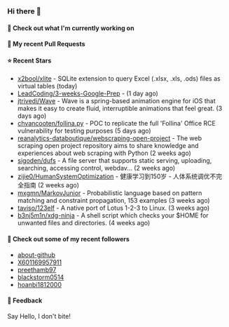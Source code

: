 ### Hi there 👋

#### 👷 Check out what I'm currently working on

#### 🔨 My recent Pull Requests


#### ⭐ Recent Stars

- [x2bool/xlite](https://github.com/x2bool/xlite) - SQLite extension to query Excel (.xlsx, .xls, .ods) files as virtual tables (today)
- [LeadCoding/3-weeks-Google-Prep](https://github.com/LeadCoding/3-weeks-Google-Prep) -  (1 day ago)
- [jtrivedi/Wave](https://github.com/jtrivedi/Wave) - Wave is a spring-based animation engine for iOS that makes it easy to create fluid, interruptible animations that feel great. (3 days ago)
- [chvancooten/follina.py](https://github.com/chvancooten/follina.py) - POC to replicate the full &#39;Follina&#39; Office RCE vulnerability for testing purposes (5 days ago)
- [reanalytics-databoutique/webscraping-open-project](https://github.com/reanalytics-databoutique/webscraping-open-project) - The web scraping open project repository aims to share knowledge and experiences about web scraping with Python (2 weeks ago)
- [sigoden/dufs](https://github.com/sigoden/dufs) - A file server that supports static serving, uploading, searching, accessing control, webdav... (2 weeks ago)
- [zijie0/HumanSystemOptimization](https://github.com/zijie0/HumanSystemOptimization) - 健康学习到150岁 - 人体系统调优不完全指南 (2 weeks ago)
- [mxgmn/MarkovJunior](https://github.com/mxgmn/MarkovJunior) - Probabilistic language based on pattern matching and constraint propagation, 153 examples (3 weeks ago)
- [taviso/123elf](https://github.com/taviso/123elf) - A native port of Lotus 1-2-3 to Linux. (3 weeks ago)
- [b3nj5m1n/xdg-ninja](https://github.com/b3nj5m1n/xdg-ninja) - A shell script which checks your $HOME for unwanted files and directories. (4 weeks ago)

#### 👯 Check out some of my recent followers

- [about-github](https://github.com/about-github)
- [X601169957911](https://github.com/X601169957911)
- [preethamb97](https://github.com/preethamb97)
- [blackstorm0514](https://github.com/blackstorm0514)
- [hoanbi1812000](https://github.com/hoanbi1812000)

#### 💬 Feedback

Say Hello, I don't bite!
